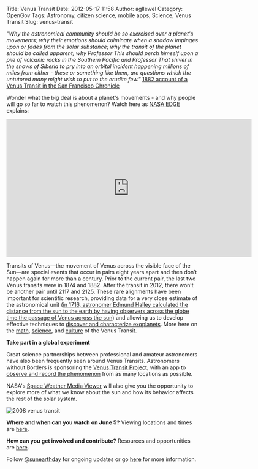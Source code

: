 Title: Venus Transit
Date: 2012-05-17 11:58
Author: agllewel
Category: OpenGov
Tags: Astronomy, citizen science, mobile apps, Science, Venus Transit
Slug: venus-transit

*"Why the astronomical community should be so exercised over a planet's
movements; why their emotions should culminate when a shadow impinges
upon or fades from the solar substance; why the transit of the planet
should be called apparent; why Professor This should perch himself upon
a pile of volcanic rocks in the Southern Pacific and Professor That
shiver in the snows of Siberia to pry into an orbital incident happening
millions of miles from either - these or something like them, are
questions which the untutored many might wish to put to the erudite
few."* [1882 account of a Venus Transit in the San Francisco
Chronicle][]

Wonder what the big deal is about a planet's movements - and why people
will go so far to watch this phenomenon? Watch here as [NASA EDGE][]
explains:  

<iframe src="http://www.youtube.com/embed/T0QpXNT5AT8" frameborder="0" width="640" height="360"></iframe>

Transits of Venus—the movement of Venus across the visible face of the
Sun—are special events that occur in pairs eight years apart and then
don’t happen again for more than a century. Prior to the current pair,
the last two Venus transits were in 1874 and 1882. After the transit in
2012, there won’t be another pair until 2117 and 2125. These rare
alignments have been important for scientific research, providing data
for a very close estimate of the astronomical unit ([in 1716, astronomer
Edmund Halley calculated the distance from the sun to the earth by
having observers across the globe time the passage of Venus across the
sun][]) and allowing us to develop effective techniques to [discover and
characterize exoplanets][]. More here on the [math][], [science][], and
[culture][1882 account of a Venus Transit in the San Francisco
Chronicle] of the Venus Transit.

**Take part in a global experiment**

Great science partnerships between professional and amateur astronomers
have also been frequently seen around Venus Transits. Astronomers
without Borders is sponsoring the [Venus Transit Project][], with an app
to [observe and record the phenomenon][] from as many locations as
possible.

NASA's [Space Weather Media Viewer][] will also give you the opportunity
to explore more of what we know about the sun and how its behavior
affects the rest of the solar system.

![2008 venus transit][]

**Where and when can you watch on June 5?** Viewing locations and times
are [here][].

**How can you get involved and contribute?** Resources and opportunities
are [here][1].

Follow [@sunearthday][] for ongoing updates or go [here][2] for more
information.

  [1882 account of a Venus Transit in the San Francisco Chronicle]: http://venustransit.nasa.gov/2012/articles/ttt_76.php
  [NASA EDGE]: http://www.nasa.gov/multimedia/podcasting/nasaedge/index.html
  [in 1716, astronomer Edmund Halley calculated the distance from the
  sun to the earth by having observers across the globe time the passage
  of Venus across the sun]: http://www.astronomy.ohio-state.edu/~pogge/Ast161/Unit4/venussun.html
  [discover and characterize exoplanets]: http://www.space.com/15713-venus-transit-sun-alien-planets.html
  [math]: http://venustransit.nasa.gov/2012/articles/ttt_75.php
  [science]: http://venustransit.nasa.gov/2012/articles/ttt_74.php
  [Venus Transit Project]: http://www.astronomerswithoutborders.org/projects/transit-of-venus.html
  [observe and record the phenomenon]: http://transitofvenus.nl/wp/getting-involved/phone-app/
  [Space Weather Media Viewer]: http://venustransit.nasa.gov/spaceweather/#
  [2008 venus transit]: http://open.nasa.gov/wp-content/uploads/2012/05/60243main_image_feature_184_jw4.jpg
    "2008 venus transit"
  [here]: http://venustransit.nasa.gov/2012/transit/viewing_locations.php
  [1]: http://venustransit.nasa.gov/2012/getinvolved/
  [@sunearthday]: https://twitter.com/#!/sunearthday
  [2]: http://venustransit.nasa.gov/transitofvenus/
